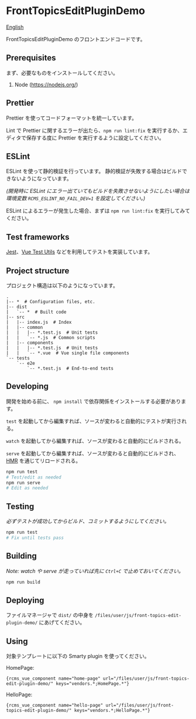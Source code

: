 # FrontTopicsEditPluginDemo

[English](README.md)

FrontTopicsEditPluginDemo のフロントエンドコードです。

## Prerequisites

まず、必要なものをインストールしてください。

1. Node (<https://nodejs.org/>)

## Prettier

Prettier を使ってコードフォーマットを統一しています。

Lint で Prettier に関するエラーが出たら、`npm run lint:fix` を実行するか、エディタで保存する度に Prettier を実行するように設定してください。

## ESLint

ESLint を使って静的検証を行っています。
静的検証が失敗する場合はビルドできないようになっています。

_(開発時に ESLint にエラー出ていてもビルドを失敗させないようにしたい場合は環境変数 `RCMS_ESLINT_NO_FAIL_DEV=1` を設定してください。)_

ESLint によるエラーが発生した場合、まずは `npm run lint:fix` を実行してみてください。

## Test frameworks

[Jest](https://facebook.github.io/jest/)、[Vue Test Utils](https://vue-test-utils.vuejs.org/) などを利用してテストを実装しています。

## Project structure

プロジェクト構造は以下のようになっています。

```
.
|-- *  # Configuration files, etc.
|-- dist
|   `-- *  # Built code
|-- src
|   |-- index.js  # Index
|   |-- common
|   |   |-- *.test.js  # Unit tests
|   |   `-- *.js  # Common scripts
|   |-- components
|   |   |-- *.test.js  # Unit tests
|   |   `-- *.vue  # Vue single file components
`-- tests
    `-- e2e
        `-- *.test.js  # End-to-end tests
```

## Developing

開発を始める前に、 `npm install` で依存関係をインストールする必要があります。

`test` を起動してから編集すれば、ソースが変わると自動的にテストが実行される。

`watch` を起動してから編集すれば、ソースが変わると自動的にビルドされる。

`serve` を起動してから編集すれば、ソースが変わると自動的にビルドされ、[HMR](https://webpack.js.org/concepts/hot-module-replacement/) を通じてリロードされる。

```sh
npm run test
# Test/edit as needed
npm run serve
# Edit as needed
```

## Testing

_必ずテストが成功してからビルド、コミットするようにしてください。_

```sh
npm run test
# Fix until tests pass
```

## Building

_Note: watch や serve が走っていれば先に `Ctrl+C` で止めておいてください。_

```sh
npm run build
```

## Deploying

ファイルマネージャで `dist/` の中身を `/files/user/js/front-topics-edit-plugin-demo/` にあげてください。

## Using

対象テンプレートに以下の Smarty plugin を使ってください。

HomePage:

```
{rcms_vue_component name="home-page" url="/files/user/js/front-topics-edit-plugin-demo/" keys="vendors.*;HomePage.*"}
```

HelloPage:

```
{rcms_vue_component name="hello-page" url="/files/user/js/front-topics-edit-plugin-demo/" keys="vendors.*;HelloPage.*"}
```
